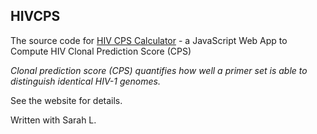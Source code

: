 ## HIVCPS

The source code for [HIV CPS Calculator](http://silicianolab.johnshopkins.edu/cps/) - a JavaScript Web App to Compute HIV Clonal Prediction Score (CPS)

*Clonal prediction score (CPS) quantifies how well a primer set is able to distinguish identical HIV-1 genomes.*

See the website for details.

Written with Sarah L.
